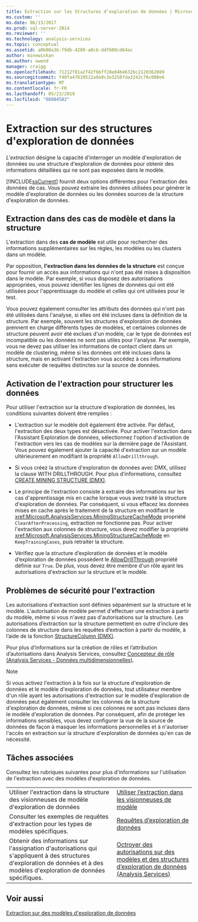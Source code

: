 ```yaml
---
title: Extraction sur les Structures d’exploration de données | Microsoft Docs
ms.custom: ''
ms.date: 06/13/2017
ms.prod: sql-server-2014
ms.reviewer: ''
ms.technology: analysis-services
ms.topic: conceptual
ms.assetid: a0b00a3b-f9db-4289-a8cb-ddf600cd64ac
author: minewiskan
ms.author: owend
manager: craigg
ms.openlocfilehash: 71212f81a2f42fbbff28e04b4632bc2120362089
ms.sourcegitcommit: f40fa47619512a9a9c3e3258fda3242c76c008e6
ms.translationtype: MT
ms.contentlocale: fr-FR
ms.lasthandoff: 05/23/2019
ms.locfileid: "66084582"
---
```

# <a name="drillthrough-on-mining-structures"></a>Extraction sur des structures d'exploration de données
  *L'extraction* désigne la capacité d'interroger un modèle d'exploration de données ou une structure d'exploration de données pour obtenir des informations détaillées qui ne sont pas exposées dans le modèle.  
  
 [!INCLUDE[ssCurrent](../../includes/sscurrent-md.md)] fournit deux options différentes pour l'extraction des données de cas. Vous pouvez extraire les données utilisées pour générer le modèle d'exploration de données ou les données sources de la structure d'exploration de données.  
  
## <a name="drillthrough-to-model-cases-vs-drillthrough-to-structure"></a>Extraction dans des cas de modèle et dans la structure  
 L'extraction dans des **cas de modèle** est utile pour rechercher des informations supplémentaires sur les règles, les modèles ou les clusters dans un modèle.  
  
 Par opposition, **l'extraction dans les données de la structure** est conçue pour fournir un accès aux informations qui n'ont pas été mises à disposition dans le modèle. Par exemple, si vous disposez des autorisations appropriées, vous pouvez identifier les lignes de données qui ont été utilisées pour l'apprentissage du modèle et celles qui ont utilisées pour le test.  
  
 Vous pouvez également consulter les attributs des données qui n'ont pas été utilisées dans l'analyse, si elles ont été incluses dans la définition de la structure. Par exemple, souvent les structures d'exploration de données prennent en charge différents types de modèles, et certaines colonnes de structure peuvent avoir été exclues d'un modèle, car le type de données est incompatible ou les données ne sont pas utiles pour l'analyse. Par exemple, vous ne devez pas utiliser les informations de contact client dans un modèle de clustering, même si les données ont été incluses dans la structure, mais en activant l'extraction vous accédez à ces informations sans exécuter de requêtes distinctes sur la source de données.  
  
## <a name="enabling-drillthrough-to-structure-data"></a>Activation de l'extraction pour structurer les données  
 Pour utiliser l'extraction sur la structure d'exploration de données, les conditions suivantes doivent être remplies :  
  
-   L'extraction sur le modèle doit également être activée. Par défaut, l'extraction des deux types est désactivée. Pour activer l'extraction dans l'Assistant Exploration de données, sélectionnez l'option d'activation de l'extraction vers les cas de modèles sur la dernière page de l'Assistant. Vous pouvez également ajouter la capacité d'extraction sur un modèle ultérieurement en modifiant la propriété `AllowDrillthrough`.  
  
-   Si vous créez la structure d'exploration de données avec DMX, utilisez la clause WITH DRILLTHROUGH. Pour plus d’informations, consultez [CREATE MINING STRUCTURE &#40;DMX&#41;](/sql/dmx/create-mining-structure-dmx).  
  
-   Le principe de l'extraction consiste à extraire des informations sur les cas d'apprentissage mis en cache lorsque vous avez traité la structure d'exploration de données. Par conséquent, si vous effacez les données mises en cache après le traitement de la structure en modifiant le <xref:Microsoft.AnalysisServices.MiningStructureCacheMode> propriété `ClearAfterProcessing`, extraction ne fonctionne pas. Pour activer l'extraction aux colonnes de structure, vous devez modifier la propriété <xref:Microsoft.AnalysisServices.MiningStructureCacheMode> en `KeepTrainingCases`, puis retraiter la structure.  
  
-   Vérifiez que la structure d’exploration de données et le modèle d’exploration de données possèdent le [AllowDrillThrough](https://docs.microsoft.com/bi-reference/assl/properties/allowdrillthrough-element-assl) propriété définie sur `True`. De plus, vous devez être membre d'un rôle ayant les autorisations d'extraction sur la structure et le modèle.  
  
## <a name="security-issues-for-drillthrough"></a>Problèmes de sécurité pour l'extraction  
 Les autorisations d'extraction sont définies séparément sur la structure et le modèle. L'autorisation de modèle permet d'effectuer une extraction à partir du modèle, même si vous n'avez pas d'autorisations sur la structure. Les autorisations d’extraction sur la structure permettent en outre d’inclure des colonnes de structure dans les requêtes d’extraction à partir du modèle, à l’aide de la fonction [StructureColumn &#40;DMX&#41;](/sql/dmx/structurecolumn-dmx).  
  
 Pour plus d’informations sur la création de rôles et l’attribution d’autorisations dans Analysis Services, consultez [Concepteur de rôle &#40;Analysis Services - Données multidimensionnelles&#41;](https://msdn.microsoft.com/library/ms189696(v=sql.120).aspx).  
  
> [!NOTE]  
>  Si vous activez l'extraction à la fois sur la structure d'exploration de données et le modèle d'exploration de données, tout utilisateur membre d'un rôle ayant les autorisations d'extraction sur le modèle d'exploration de données peut également consulter les colonnes de la structure d'exploration de données, même si ces colonnes ne sont pas incluses dans le modèle d'exploration de données. Par conséquent, afin de protéger les informations sensibles, vous devez configurer la vue de la source de données de façon à masquer les informations personnelles et à n'autoriser l'accès en extraction sur la structure d'exploration de données qu'en cas de nécessité.  
  
## <a name="related-tasks"></a>Tâches associées  
 Consultez les rubriques suivantes pour plus d'informations sur l'utilisation de l'extraction avec des modèles d'exploration de données.  
  
|||  
|-|-|  
|Utiliser l'extraction dans la structure des visionneuses de modèle d'exploration de données|[Utiliser l’extraction dans les visionneuses de modèle](use-drillthrough-from-the-model-viewers.md)|  
|Consulter les exemples de requêtes d'extraction pour les types de modèles spécifiques.|[Requêtes d’exploration de données](data-mining-queries.md)|  
|Obtenir des informations sur l'assignation d'autorisations qui s'appliquent à des structures d'exploration de données et à des modèles d'exploration de données spécifiques.|[Octroyer des autorisations sur des modèles et des structures d’exploration de données &#40;Analysis Services&#41;](../multidimensional-models/grant-permissions-on-data-mining-structures-and-models-analysis-services.md)|  
  
## <a name="see-also"></a>Voir aussi  
 [Extraction sur des modèles d'exploration de données](drillthrough-on-mining-models.md)  
  
  
